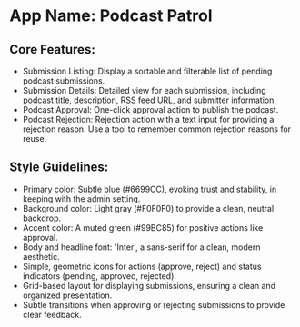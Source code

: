 # **App Name**: Podcast Patrol

## Core Features:

- Submission Listing: Display a sortable and filterable list of pending podcast submissions.
- Submission Details: Detailed view for each submission, including podcast title, description, RSS feed URL, and submitter information.
- Podcast Approval: One-click approval action to publish the podcast.
- Podcast Rejection: Rejection action with a text input for providing a rejection reason. Use a tool to remember common rejection reasons for reuse.

## Style Guidelines:

- Primary color: Subtle blue (#6699CC), evoking trust and stability, in keeping with the admin setting.
- Background color: Light gray (#F0F0F0) to provide a clean, neutral backdrop.
- Accent color: A muted green (#99BC85) for positive actions like approval.
- Body and headline font: 'Inter', a sans-serif for a clean, modern aesthetic.
- Simple, geometric icons for actions (approve, reject) and status indicators (pending, approved, rejected).
- Grid-based layout for displaying submissions, ensuring a clean and organized presentation.
- Subtle transitions when approving or rejecting submissions to provide clear feedback.